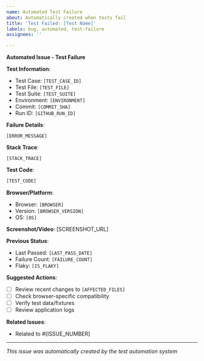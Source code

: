 ```yaml
---
name: Automated Test Failure
about: Automatically created when tests fail
title: 'Test Failed: [Test Name]'
labels: bug, automated, test-failure
assignees: ''

---
```


**Automated Issue - Test Failure**

**Test Information**:
- Test Case: `[TEST_CASE_ID]`
- Test File: `[TEST_FILE]`
- Test Suite: `[TEST_SUITE]`
- Environment: `[ENVIRONMENT]`
- Commit: `[COMMIT_SHA]`
- Run ID: `[GITHUB_RUN_ID]`

**Failure Details**:
```
[ERROR_MESSAGE]
```

**Stack Trace**:
```
[STACK_TRACE]
```

**Test Code**:
```javascript
[TEST_CODE]
```

**Browser/Platform**:
- Browser: `[BROWSER]`
- Version: `[BROWSER_VERSION]`
- OS: `[OS]`

**Screenshot/Video**:
[SCREENSHOT_URL]

**Previous Status**:
- Last Passed: `[LAST_PASS_DATE]`
- Failure Count: `[FAILURE_COUNT]`
- Flaky: `[IS_FLAKY]`

**Suggested Actions**:
- [ ] Review recent changes to `[AFFECTED_FILES]`
- [ ] Check browser-specific compatibility
- [ ] Verify test data/fixtures
- [ ] Review application logs

**Related Issues**:
- Related to #[ISSUE_NUMBER]

---
*This issue was automatically created by the test automation system*